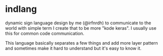 # indlang
dynamic sign language design by me (@irfnrdh) to communicate to the world with simple term
I create that to be more "kode keras". I usually use this for common code communication.

This language basically separates a few things and add more layer pattern and sometimes
make it hard to understand but it's easy to know it.
